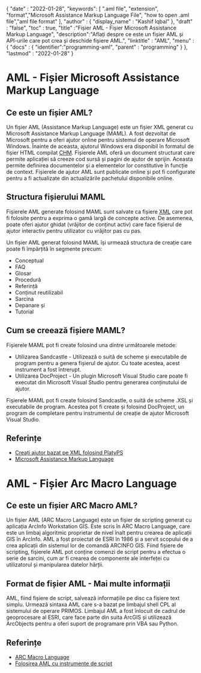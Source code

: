 
{
  "date" : "2022-01-28",
  "keywords": [ ".aml file", "extension", "format","Microsoft Assistance Markup Language File", "how to open .aml file","aml file format" ],
  "author" : {
    "display_name" : "Kashif Iqbal"
},
  "draft" : "false",
  "toc" : true,
  "title" :"Fișier AML - Fișier Microsoft Assistance Markup Language",
  "description":"Aflați despre ce este un fișier AML și API-urile care pot crea și deschide fișiere AML.",
  "linktitle" : "AML",
  "menu" : {
    "docs" : {
      "identifier":"programming-aml",
      "parent" : "programming"
}
},
  "lastmod" : "2022-01-28"
}

# AML - Fișier Microsoft Assistance Markup Language

## Ce este un fișier AML?

Un fișier AML (Assistance Markup Language) este un fișier XML generat cu Microsoft Assistance Markup Language (MAML). A fost dezvoltat de Microsoft pentru a oferi ajutor online pentru sistemul de operare Microsoft Windows. Înainte de aceasta, ajutorul Windows era disponibil în formatul de fișier HTML compilat [CHM](/ro/web/chm/). Fișierele AML oferă un document structurat care permite aplicației să creeze cod sursă și pagini de ajutor de sprijin. Aceasta permite definirea documentelor și a elementelor lor constitutive în funcție de context. Fișierele de ajutor AML sunt publicate online și pot fi configurate pentru a fi actualizate din actualizările pachetului disponibile online.

## Structura fișierului MAML

Fișierele AML generate folosind MAML sunt salvate ca fișiere [XML](/ro/web/xml/) care pot fi folosite pentru a exprima o gamă largă de concepte active. De asemenea, poate oferi ajutor ghidat (vrăjitor de conținut activ) care face fișierul de ajutor interactiv pentru utilizator cu vrăjitor pas cu pas.

Un fișier AML generat folosind MAML își urmează structura de creație care poate fi împărțită în segmente precum:

* Conceptual
* FAQ
* Glosar
* Procedură
* Referință
* Conținut reutilizabil
* Sarcina
* Depanare și
* Tutorial

## Cum se creează fișiere MAML?

Fișierele MAML pot fi create folosind una dintre următoarele metode:

* Utilizarea Sandcastle - Utilizează o suită de scheme și executabile de program pentru a genera fișierul de ajutor. Cu toate acestea, acest instrument a fost întrerupt.
* Utilizarea DocProject - Un plugin Microsoft Visual Studio care poate fi executat din Microsoft Visual Studio pentru generarea conținutului de ajutor.

Fișierele MAML pot fi create folosind Sandcastle, o suită de scheme .XSL și executabile de program. Acestea pot fi create și folosind DocProject, un program de completare pentru instrumentul de creație de ajutor Microsoft Visual Studio.

## Referințe

* [Creați ajutor bazat pe XML folosind PlatyPS](https://learn.microsoft.com/en-us/powershell/utility-modules/platyps/create-help-using-platyps?view=ps-modules)
* [Microsoft Assistance Markup Language](https://en.wikipedia.org/wiki/Microsoft_Assistance_Markup_Language)

# AML - Fișier Arc Macro Language

## Ce este un fișier ARC Macro AML?

Un fișier AML (ARC Macro Language) este un fișier de scripting generat cu aplicația ArcInfo Workstation GIS. Este scris în ARC Macro Language, care este un limbaj algoritmic proprietar de nivel înalt pentru crearea de aplicații GIS în ArcInfo. AML a fost proiectat de ESRI în 1986 și a servit scopului de a crea aplicații din sistemul lor de comandă ARCINFO GIS. Fiind fișiere de scripting, fișierele AML pot conține comenzi de script pentru a efectua o serie de sarcini, cum ar fi crearea de componente ale interfeței cu utilizatorul și manipularea datelor hărții.

## Format de fișier AML - Mai multe informații

AML, fiind fișiere de script, salvează informațiile pe disc ca fișiere text simplu. Urmează sintaxa AML care s-a bazat pe limbajul shell CPL al sistemului de operare PRIMOS. Limbajul AML a fost înlocuit de cadrul de geoprocesare al ESRI, care face parte din suita ArcGIS și utilizează ArcObjects pentru a oferi suport de programare prin VBA sau Python.

## Referințe

* [ARC Macro Language](https://en.wikipedia.org/wiki/ARC_Macro_Language)
* [Folosirea AML cu instrumente de script](https://desktop.arcgis.com/en/arcmap/latest/analyze/creating-tools/using-amls-with-script-tools.htm)

